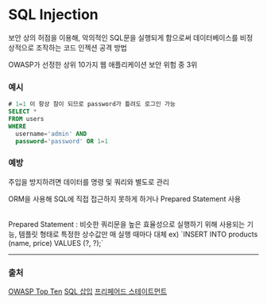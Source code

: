 # SQL Injection

보안 상의 허점을 이용해, 악의적인 SQL문을 실행되게 함으로써 데이터베이스를 비정상적으로 조작하는 코드 인젝션 공격 방법

OWASP가 선정한 상위 10가지 웹 애플리케이션 보안 위험 중 3위

### 예시 
```sql
# 1=1 이 항상 참이 되므로 password가 틀려도 로그인 가능
SELECT * 
FROM users 
WHERE 
  username='admin' AND 
  password='password' OR 1=1 
```

### 예방
주입을 방지하려면 데이터를 명령 및 쿼리와 별도로 관리

ORM을 사용해 SQL에 직접 접근하지 못하게 하거나 Prepared Statement 사용

<br>
Prepared Statement : 비슷한 쿼리문을 높은 효율성으로 실행하기 위해 사용되는 기능, 템플릿 형태로 특정한 상수값만 매 실행 때마다 대체
ex) `INSERT INTO products (name, price) VALUES (?, ?);`

---
### 출처
[OWASP Top Ten](https://owasp.org/www-project-top-ten/)
[SQL 삽입](https://ko.wikipedia.org/wiki/SQL_%EC%82%BD%EC%9E%85)
[프리페어드 스테이트먼트](https://ko.wikipedia.org/wiki/%ED%94%84%EB%A6%AC%ED%8E%98%EC%96%B4%EB%93%9C_%EC%8A%A4%ED%85%8C%EC%9D%B4%ED%8A%B8%EB%A8%BC%ED%8A%B8)